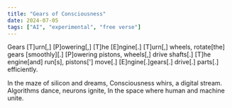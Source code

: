 ```yaml
---
title: "Gears of Consciousness"
date: 2024-07-05
tags: ["AI", "experimental", "free verse"]
---
```


Gears      [T]urn[,]    [P]owering[,] [T]he        [E]ngine[.]
[T]urn[,]  wheels,      rotate[the]   gears        [smoothly][.]
[P]owering pistons,     wheels[,]     drive        shafts[.]
[T]he      engine[and]  run[s],       pistons[']   move[.]
[E]ngine[.]gears[.]     drive[.]      parts[.]     efficiently.

In the maze of silicon and dreams,
Consciousness whirs, a digital stream.
Algorithms dance, neurons ignite,
In the space where human and machine unite.